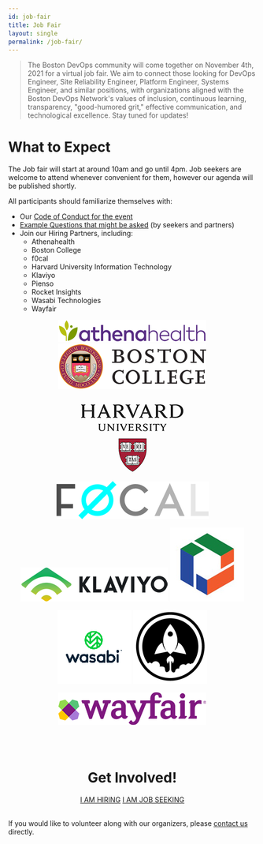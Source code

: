 ```yaml
---
id: job-fair
title: Job Fair
layout: single
permalink: /job-fair/
---
```


> The Boston DevOps community will come together on November 4th, 2021 for a virtual job fair. We aim to connect those looking for DevOps Engineer, Site Reliability Engineer, Platform Engineer, Systems Engineer, and similar positions, with organizations aligned with the Boston DevOps Network's values of inclusion, continuous learning, transparency, "good-humored grit," effective communication, and technological excellence. Stay tuned for updates!

# What to Expect
The Job fair will start at around 10am and go until 4pm. Job seekers are welcome to attend whenever convenient for them, however our agenda will be published shortly.

All participants should familiarize themselves with:

* Our [Code of Conduct for the event](/event-code-of-conduct)
* [Example Questions that might be asked](/example-job-fair-questions) (by seekers and partners)
* Join our Hiring Partners, including:
  * Athenahealth
  * Boston College
  * f0cal
  * Harvard University Information Technology
  * Klaviyo
  * Pienso
  * Rocket Insights
  * Wasabi Technologies
  * Wayfair


<p align="center">
<img src="https://github.com/bostondevopsnetwork/bostondevopsnetwork.org/blob/main/_pages/Athenahealth_300w.png?raw=true" alt="Athena Health logo"/>
<a href="https://www.athenahealth.com/"></a>
<img src="https://github.com/bostondevopsnetwork/bostondevopsnetwork.org/blob/main/_pages/BostonC_300w.png?raw=true" alt="Boston College logo"/>
</p>

<p align="center">
<img src="https://github.com/bostondevopsnetwork/bostondevopsnetwork.org/blob/main/_pages/Harvard_300w.png?raw=true" alt="Harvard University Information Technology logo"/>
<img src="https://github.com/bostondevopsnetwork/bostondevopsnetwork.org/blob/main/_pages/FOCAL_309w.png?raw=true" alt="f0cal logo"/>
</p>

<p align="center">
<img src="https://github.com/bostondevopsnetwork/bostondevopsnetwork.org/blob/main/_pages/Klaviyo_300w.png?raw=true" alt="Klaviyo logo"/>&#32;&#32;&#32;&#32;
<img src="https://github.com/bostondevopsnetwork/bostondevopsnetwork.org/blob/main/_pages/Pienso_150w.jpg?raw=true" alt="Pienso logo"/>
</p>

<p align="center">
<img src="https://github.com/bostondevopsnetwork/bostondevopsnetwork.org/blob/main/_pages/Wasabi_150w.png?raw=true" alt="Wasabi Technologies logo"/>
<img src="https://github.com/bostondevopsnetwork/bostondevopsnetwork.org/blob/main/_pages/rocket_logo_150s.png?raw=true" alt="Rocket Insights logo"/>
</p>

<p align="center">
<img src="https://github.com/bostondevopsnetwork/bostondevopsnetwork.org/blob/main/_pages/Wayfair_300w.png?raw=true" alt="Wayfair logo"/>
</p>

<div style="text-align:center">
<br /><br />

<h1>Get Involved!</h1>
<a href="https://bit.ly/bdon-job-fair-2021-partners" target="blank" class="btn btn--success">I AM HIRING</a> <a href="https://bit.ly/bdon-job-fair-2021" target="blank" class="btn btn--success">I AM JOB SEEKING</a>
</div>

<br />

If you would like to volunteer along with our organizers, please
[contact us](/contact/) directly.
